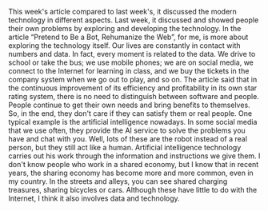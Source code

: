 This week's article compared to last week's, it discussed the modern technology in different aspects. Last week, it discussed and showed people their own problems by exploring and developing the technology. In the article “Pretend to Be a Bot, Rehumanize the Web”, for me, is more about exploring the technology itself.  Our lives are constantly in contact with numbers and data. In fact, every moment is related to the data. We drive to school or take the bus; we use mobile phones; we are on social media, we connect to the Internet for learning in class, and we buy the tickets in the company system when we go out to play, and so on. The article said that in the continuous improvement of its efficiency and profitability in its own star rating system, there is no need to distinguish between software and people. People continue to get their own needs and bring benefits to themselves. So, in the end, they don't care if they can satisfy them or real people. One typical example is the artificial intelligence nowadays. In some social media that we use often, they provide the AI service to solve the problems you have and chat with you. Well, lots of these are the robot instead of a real person, but they still act like a human. Artificial intelligence technology carries out his work through the information and instructions we give them. 
I don't know people who work in a shared economy, but I know that in recent years, the sharing economy has become more and more common, even in my country. In the streets and alleys, you can see shared charging treasures, sharing bicycles or cars. Although these have little to do with the Internet, I think it also involves data and technology.
